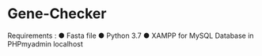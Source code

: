 # Gene-Checker


Requirements :
● Fasta file
● Python 3.7
● XAMPP for MySQL Database in PHPmyadmin localhost


